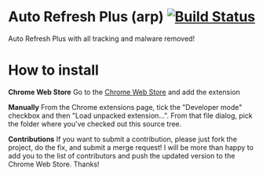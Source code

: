# Auto Refresh Plus (arp) [![Build Status](https://travis-ci.org/lomholdt/arp.svg?branch=master)](https://travis-ci.org/lomholdt/arp)

Auto Refresh Plus with all tracking and malware removed!

# How to install

**Chrome Web Store**
Go to the [Chrome Web Store](https://chrome.google.com/webstore/detail/auto-refresh-plus/ohfjpkccecpdfkpmfocndhepolhljfhg) and add the extension

**Manually**
From the Chrome extensions page, tick the "Developer mode" checkbox and then
"Load unpacked extension...". From that file dialog, pick the folder where
you've checked out this source tree.

**Contributions**
If you want to submit a contribution, please just fork the project, do the fix, and submit a merge request! I will be more than happy to add you to the list of contributors and push the updated version to the Chrome Web Store. Thanks!
